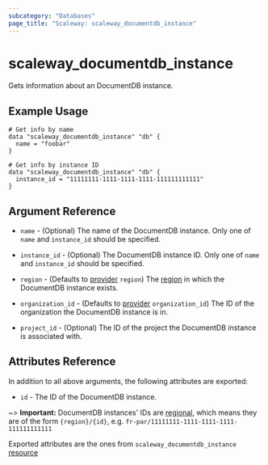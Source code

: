 ```yaml
---
subcategory: "Databases"
page_title: "Scaleway: scaleway_documentdb_instance"
---
```


# scaleway_documentdb_instance

Gets information about an DocumentDB instance.

## Example Usage

```hcl
# Get info by name
data "scaleway_documentdb_instance" "db" {
  name = "foobar"
}

# Get info by instance ID
data "scaleway_documentdb_instance" "db" {
  instance_id = "11111111-1111-1111-1111-111111111111"
}
```

## Argument Reference

- `name` - (Optional) The name of the DocumentDB instance.
  Only one of `name` and `instance_id` should be specified.

- `instance_id` - (Optional) The DocumentDB instance ID.
  Only one of `name` and `instance_id` should be specified.

- `region` - (Defaults to [provider](../index.md#region) `region`) The [region](../guides/regions_and_zones.md#zones) in which the DocumentDB instance exists.

- `organization_id` - (Defaults to [provider](../index.md#organization_id) `organization_id`) The ID of the organization the DocumentDB instance is in.

- `project_id` - (Optional) The ID of the project the DocumentDB instance is associated with.


## Attributes Reference

In addition to all above arguments, the following attributes are exported:

- `id` - The ID of the DocumentDB instance.

~> **Important:** DocumentDB instances' IDs are [regional](../guides/regions_and_zones.md#resource-ids), which means they are of the form `{region}/{id}`, e.g. `fr-par/11111111-1111-1111-1111-111111111111`

Exported attributes are the ones from `scaleway_documentdb_instance` [resource](../resources/documentdb_instance.md)

